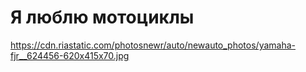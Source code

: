# Я люблю **мотоциклы**

https://cdn.riastatic.com/photosnewr/auto/newauto_photos/yamaha-fjr__624456-620x415x70.jpg